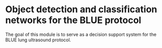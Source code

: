 # Object detection and classification networks for the BLUE protocol
The goal of this module is to serve as a decision support system for the BLUE lung ultrasound protocol.
